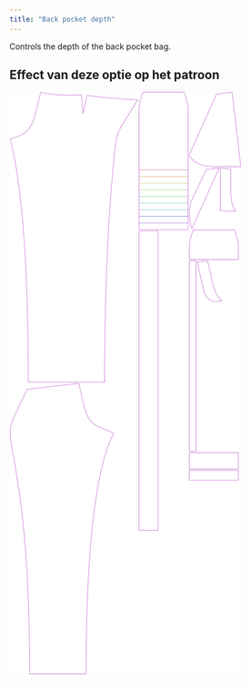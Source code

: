 ```yaml
---
title: "Back pocket depth"
---
```


Controls the depth of the back pocket bag.

## Effect van deze optie op het patroon

![This image shows the effect of this option by superimposing several variants that have a different value for this option](charlie_backpocketdepth_sample.svg "Effect of this option on the pattern")
